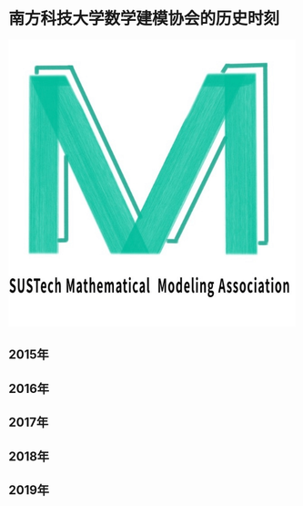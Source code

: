 # 南方科技大学数学建模协会的历史时刻
![MMA logo](images/logo.png)
## 2015年



## 2016年



## 2017年



## 2018年



## 2019年
